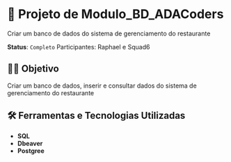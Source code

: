 # 🏦 Projeto de Modulo_BD_ADACoders
Criar um banco de dados do sistema de gerenciamento do restaurante

**Status**: `Completo`
Participantes: Raphael e Squad6
## 🧑‍💻 Objetivo
Criar um banco de dados, inserir e consultar dados do sistema de gerenciamento do restaurante

## 🛠️ Ferramentas e Tecnologias Utilizadas
- **SQL**
- **Dbeaver**
- **Postgree**



